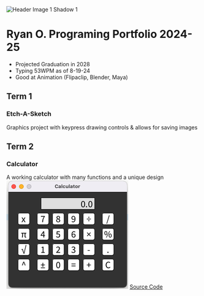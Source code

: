 ![Header Image 1 Shadow 1](https://asia.sega.com/SonicXShadowGenerations/assets/images/pc/top/kv.png)
# Ryan O. Programing Portfolio 2024-25
* Projected Graduation in 2028
* Typing 53WPM as of 8-19-24
* Good at Animation (Flipaclip, Blender, Maya)

## Term 1
### Etch-A-Sketch
Graphics project with keypress drawing controls & allows for saving images
![]()
[]()


## Term 2
### Calculator
A working calculator with many functions and a unique design
![Running App](https://github.com/CreativeCha0s/Programing-Portfolio-08/blob/main/images/%20calc.png?raw=true)
[Source Code](https://github.com/CreativeCha0s/Programing-Portfolio-08/blob/main/src/term2/Calculator.pde)
